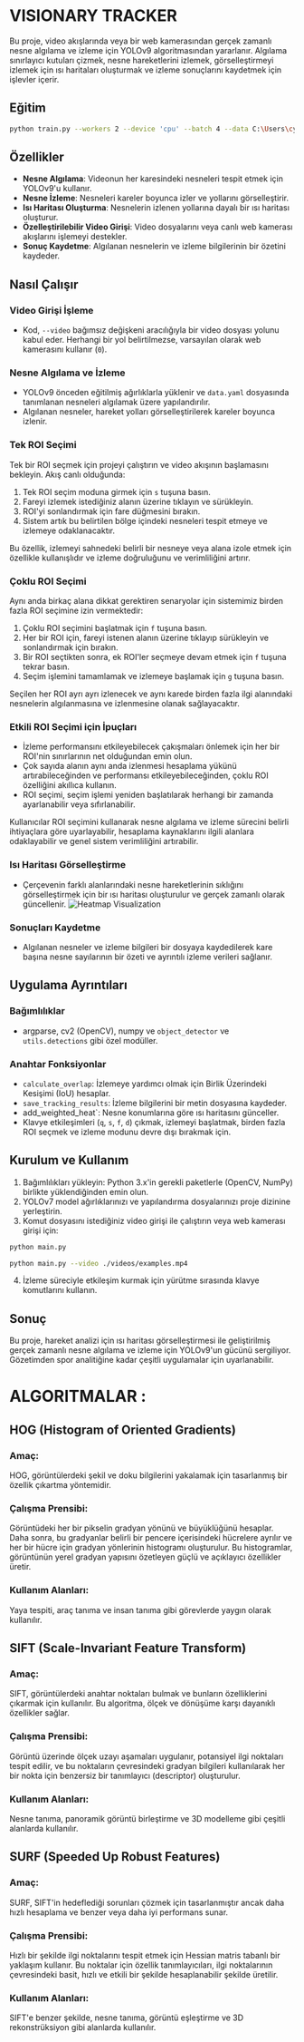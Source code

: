 # VISIONARY TRACKER

Bu proje, video akışlarında veya bir web kamerasından gerçek zamanlı nesne algılama ve izleme için YOLOv9 algoritmasından yararlanır. Algılama sınırlayıcı kutuları çizmek, nesne hareketlerini izlemek, görselleştirmeyi izlemek için ısı haritaları oluşturmak ve izleme sonuçlarını kaydetmek için işlevler içerir.

## Eğitim 

```sh
python train.py --workers 2 --device 'cpu' --batch 4 --data C:\Users\cypoi\Masaüstü\VisionaryTracker\data\carandperson\data.yaml --img 640 --cfg C:\Users\cypoi\Masaüstü\VisionaryTracker\models\detect\gelan-c.yaml --weights 'C:\Users\cypoi\Masaüstü\VisionaryTracker\gelan-c.pt' --name kisi --hyp C:\Users\cypoi\Masaüstü\VisionaryTracker\data\hyps\hyp.scratch-high.yaml --min-items 0 --epochs 10 --close-mosaic 15
```

## Özellikler

- **Nesne Algılama**: Videonun her karesindeki nesneleri tespit etmek için YOLOv9'u kullanır.
- **Nesne İzleme**: Nesneleri kareler boyunca izler ve yollarını görselleştirir.
- **Isı Haritası Oluşturma**: Nesnelerin izlenen yollarına dayalı bir ısı haritası oluşturur.
- **Özelleştirilebilir Video Girişi**: Video dosyalarını veya canlı web kamerası akışlarını işlemeyi destekler.
- **Sonuç Kaydetme**: Algılanan nesnelerin ve izleme bilgilerinin bir özetini kaydeder.

## Nasıl Çalışır

### Video Girişi İşleme
- Kod, `--video` bağımsız değişkeni aracılığıyla bir video dosyası yolunu kabul eder. Herhangi bir yol belirtilmezse, varsayılan olarak web kamerasını kullanır (`0`).

### Nesne Algılama ve İzleme
- YOLOv9 önceden eğitilmiş ağırlıklarla yüklenir ve `data.yaml` dosyasında tanımlanan nesneleri algılamak üzere yapılandırılır.
- Algılanan nesneler, hareket yolları görselleştirilerek kareler boyunca izlenir.

### Tek ROI Seçimi

Tek bir ROI seçmek için projeyi çalıştırın ve video akışının başlamasını bekleyin. Akış canlı olduğunda:

1. Tek ROI seçim moduna girmek için `s` tuşuna basın.
2. Fareyi izlemek istediğiniz alanın üzerine tıklayın ve sürükleyin.
3. ROI'yi sonlandırmak için fare düğmesini bırakın.
4. Sistem artık bu belirtilen bölge içindeki nesneleri tespit etmeye ve izlemeye odaklanacaktır.

Bu özellik, izlemeyi sahnedeki belirli bir nesneye veya alana izole etmek için özellikle kullanışlıdır ve izleme doğruluğunu ve verimliliğini artırır.

### Çoklu ROI Seçimi

Aynı anda birkaç alana dikkat gerektiren senaryolar için sistemimiz birden fazla ROI seçimine izin vermektedir:

1. Çoklu ROI seçimini başlatmak için `f` tuşuna basın.
2. Her bir ROI için, fareyi istenen alanın üzerine tıklayıp sürükleyin ve sonlandırmak için bırakın.
3. Bir ROI seçtikten sonra, ek ROI'ler seçmeye devam etmek için `f` tuşuna tekrar basın.
4. Seçim işlemini tamamlamak ve izlemeye başlamak için `g` tuşuna basın.

Seçilen her ROI ayrı ayrı izlenecek ve aynı karede birden fazla ilgi alanındaki nesnelerin algılanmasına ve izlenmesine olanak sağlayacaktır.

### Etkili ROI Seçimi için İpuçları

- İzleme performansını etkileyebilecek çakışmaları önlemek için her bir ROI'nin sınırlarının net olduğundan emin olun.
- Çok sayıda alanın aynı anda izlenmesi hesaplama yükünü artırabileceğinden ve performansı etkileyebileceğinden, çoklu ROI özelliğini akıllıca kullanın.
- ROI seçimi, seçim işlemi yeniden başlatılarak herhangi bir zamanda ayarlanabilir veya sıfırlanabilir.

Kullanıcılar ROI seçimini kullanarak nesne algılama ve izleme sürecini belirli ihtiyaçlara göre uyarlayabilir, hesaplama kaynaklarını ilgili alanlara odaklayabilir ve genel sistem verimliliğini artırabilir.


### Isı Haritası Görselleştirme
- Çerçevenin farklı alanlarındaki nesne hareketlerinin sıklığını görselleştirmek için bir ısı haritası oluşturulur ve gerçek zamanlı olarak güncellenir.
![Heatmap Visualization](https://github.com/ynsemreth/VisionaryTracker/blob/main/result/heatmap.jpg)

### Sonuçları Kaydetme
- Algılanan nesneler ve izleme bilgileri bir dosyaya kaydedilerek kare başına nesne sayılarının bir özeti ve ayrıntılı izleme verileri sağlanır.

## Uygulama Ayrıntıları

### Bağımlılıklar
- argparse, cv2 (OpenCV), numpy ve `object_detector` ve `utils.detections` gibi özel modüller.

### Anahtar Fonksiyonlar
- `calculate_overlap`: İzlemeye yardımcı olmak için Birlik Üzerindeki Kesişimi (IoU) hesaplar.
- `save_tracking_results`: İzleme bilgilerini bir metin dosyasına kaydeder.
- add_weighted_heat`: Nesne konumlarına göre ısı haritasını günceller.
- Klavye etkileşimleri (`q`, `s`, `f`, `d`) çıkmak, izlemeyi başlatmak, birden fazla ROI seçmek ve izleme modunu devre dışı bırakmak için.

## Kurulum ve Kullanım

1. Bağımlılıkları yükleyin: Python 3.x'in gerekli paketlerle (OpenCV, NumPy) birlikte yüklendiğinden emin olun.
2. YOLOv7 model ağırlıklarınızı ve yapılandırma dosyalarınızı proje dizinine yerleştirin.
3. Komut dosyasını istediğiniz video girişi ile çalıştırın veya web kamerası girişi için:
```sh
python main.py

python main.py --video ./videos/examples.mp4
```

4. İzleme süreciyle etkileşim kurmak için yürütme sırasında klavye komutlarını kullanın.

## Sonuç

Bu proje, hareket analizi için ısı haritası görselleştirmesi ile geliştirilmiş gerçek zamanlı nesne algılama ve izleme için YOLOv9'un gücünü sergiliyor. Gözetimden spor analitiğine kadar çeşitli uygulamalar için uyarlanabilir.

# ALGORITMALAR : 

## HOG (Histogram of Oriented Gradients)

### Amaç: 
HOG, görüntülerdeki şekil ve doku bilgilerini yakalamak için tasarlanmış bir özellik çıkartma yöntemidir.
    
### Çalışma Prensibi:
Görüntüdeki her bir pikselin gradyan yönünü ve büyüklüğünü hesaplar. Daha sonra, bu gradyanlar belirli bir pencere içerisindeki hücrelere ayrılır ve her bir hücre için gradyan yönlerinin histogramı oluşturulur. Bu histogramlar, görüntünün yerel gradyan yapısını özetleyen güçlü ve açıklayıcı özellikler üretir.

### Kullanım Alanları: 
Yaya tespiti, araç tanıma ve insan tanıma gibi görevlerde yaygın olarak kullanılır.

## SIFT (Scale-Invariant Feature Transform)

### Amaç: 
SIFT, görüntülerdeki anahtar noktaları bulmak ve bunların özelliklerini çıkarmak için kullanılır. Bu algoritma, ölçek ve dönüşüme karşı dayanıklı özellikler sağlar.
### Çalışma Prensibi:
Görüntü üzerinde ölçek uzayı aşamaları uygulanır, potansiyel ilgi noktaları tespit edilir, ve bu noktaların çevresindeki gradyan bilgileri kullanılarak her bir nokta için benzersiz bir tanımlayıcı (descriptor) oluşturulur.
### Kullanım Alanları: 
Nesne tanıma, panoramik görüntü birleştirme ve 3D modelleme gibi çeşitli alanlarda kullanılır.

## SURF (Speeded Up Robust Features)

### Amaç: 
SURF, SIFT'in hedeflediği sorunları çözmek için tasarlanmıştır ancak daha hızlı hesaplama ve benzer veya daha iyi performans sunar.
### Çalışma Prensibi: 
Hızlı bir şekilde ilgi noktalarını tespit etmek için Hessian matris tabanlı bir yaklaşım kullanır. Bu noktalar için özellik tanımlayıcıları, ilgi noktalarının çevresindeki basit, hızlı ve etkili bir şekilde hesaplanabilir şekilde üretilir.
### Kullanım Alanları: 
SIFT'e benzer şekilde, nesne tanıma, görüntü eşleştirme ve 3D rekonstrüksiyon gibi alanlarda kullanılır.
